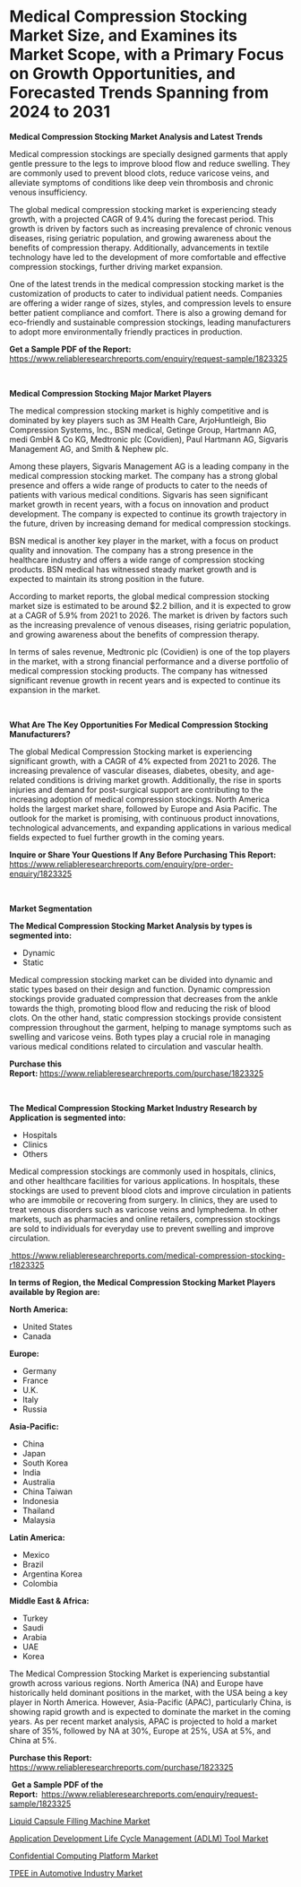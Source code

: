 <p><h1>Medical Compression Stocking Market Size, and Examines its Market Scope, with a Primary Focus on Growth Opportunities, and Forecasted Trends Spanning from 2024 to 2031</h1></p><p><strong>Medical Compression Stocking Market Analysis and Latest Trends</strong></p>
<p><p>Medical compression stockings are specially designed garments that apply gentle pressure to the legs to improve blood flow and reduce swelling. They are commonly used to prevent blood clots, reduce varicose veins, and alleviate symptoms of conditions like deep vein thrombosis and chronic venous insufficiency.</p><p>The global medical compression stocking market is experiencing steady growth, with a projected CAGR of 9.4% during the forecast period. This growth is driven by factors such as increasing prevalence of chronic venous diseases, rising geriatric population, and growing awareness about the benefits of compression therapy. Additionally, advancements in textile technology have led to the development of more comfortable and effective compression stockings, further driving market expansion.</p><p>One of the latest trends in the medical compression stocking market is the customization of products to cater to individual patient needs. Companies are offering a wider range of sizes, styles, and compression levels to ensure better patient compliance and comfort. There is also a growing demand for eco-friendly and sustainable compression stockings, leading manufacturers to adopt more environmentally friendly practices in production.</p></p>
<p><strong>Get a Sample PDF of the Report:&nbsp;</strong> <a href="https://www.reliableresearchreports.com/enquiry/request-sample/1823325">https://www.reliableresearchreports.com/enquiry/request-sample/1823325</a></p>
<p>&nbsp;</p>
<p><strong>Medical Compression Stocking Major Market Players</strong></p>
<p><p>The medical compression stocking market is highly competitive and is dominated by key players such as 3M Health Care, ArjoHuntleigh, Bio Compression Systems, Inc., BSN medical, Getinge Group, Hartmann AG, medi GmbH & Co KG, Medtronic plc (Covidien), Paul Hartmann AG, Sigvaris Management AG, and Smith & Nephew plc.</p><p>Among these players, Sigvaris Management AG is a leading company in the medical compression stocking market. The company has a strong global presence and offers a wide range of products to cater to the needs of patients with various medical conditions. Sigvaris has seen significant market growth in recent years, with a focus on innovation and product development. The company is expected to continue its growth trajectory in the future, driven by increasing demand for medical compression stockings.</p><p>BSN medical is another key player in the market, with a focus on product quality and innovation. The company has a strong presence in the healthcare industry and offers a wide range of compression stocking products. BSN medical has witnessed steady market growth and is expected to maintain its strong position in the future.</p><p>According to market reports, the global medical compression stocking market size is estimated to be around $2.2 billion, and it is expected to grow at a CAGR of 5.9% from 2021 to 2026. The market is driven by factors such as the increasing prevalence of venous diseases, rising geriatric population, and growing awareness about the benefits of compression therapy.</p><p>In terms of sales revenue, Medtronic plc (Covidien) is one of the top players in the market, with a strong financial performance and a diverse portfolio of medical compression stocking products. The company has witnessed significant revenue growth in recent years and is expected to continue its expansion in the market.</p></p>
<p>&nbsp;</p>
<p><strong>What Are The Key Opportunities For Medical Compression Stocking Manufacturers?</strong></p>
<p><p>The global Medical Compression Stocking market is experiencing significant growth, with a CAGR of 4% expected from 2021 to 2026. The increasing prevalence of vascular diseases, diabetes, obesity, and age-related conditions is driving market growth. Additionally, the rise in sports injuries and demand for post-surgical support are contributing to the increasing adoption of medical compression stockings. North America holds the largest market share, followed by Europe and Asia Pacific. The outlook for the market is promising, with continuous product innovations, technological advancements, and expanding applications in various medical fields expected to fuel further growth in the coming years.</p></p>
<p><strong>Inquire or Share Your Questions If Any Before Purchasing This Report:</strong> <a href="https://www.reliableresearchreports.com/enquiry/pre-order-enquiry/1823325">https://www.reliableresearchreports.com/enquiry/pre-order-enquiry/1823325</a></p>
<p>&nbsp;</p>
<p><strong>Market Segmentation</strong></p>
<p><strong>The Medical Compression Stocking Market Analysis by types is segmented into:</strong></p>
<p><ul><li>Dynamic</li><li>Static</li></ul></p>
<p><p>Medical compression stocking market can be divided into dynamic and static types based on their design and function. Dynamic compression stockings provide graduated compression that decreases from the ankle towards the thigh, promoting blood flow and reducing the risk of blood clots. On the other hand, static compression stockings provide consistent compression throughout the garment, helping to manage symptoms such as swelling and varicose veins. Both types play a crucial role in managing various medical conditions related to circulation and vascular health.</p></p>
<p><strong>Purchase this Report:&nbsp;</strong><a href="https://www.reliableresearchreports.com/purchase/1823325">https://www.reliableresearchreports.com/purchase/1823325</a></p>
<p>&nbsp;</p>
<p><strong>The Medical Compression Stocking Market Industry Research by Application is segmented into:</strong></p>
<p><ul><li>Hospitals</li><li>Clinics</li><li>Others</li></ul></p>
<p><p>Medical compression stockings are commonly used in hospitals, clinics, and other healthcare facilities for various applications. In hospitals, these stockings are used to prevent blood clots and improve circulation in patients who are immobile or recovering from surgery. In clinics, they are used to treat venous disorders such as varicose veins and lymphedema. In other markets, such as pharmacies and online retailers, compression stockings are sold to individuals for everyday use to prevent swelling and improve circulation.</p></p>
<p><a href="https://www.reliableresearchreports.com/medical-compression-stocking-r1823325">&nbsp;https://www.reliableresearchreports.com/medical-compression-stocking-r1823325</a></p>
<p><strong>In terms of Region, the Medical Compression Stocking Market Players available by Region are:</strong></p>
<p>
    <p> <strong> North America: </strong>
        <ul>
            <li>United States</li>
            <li>Canada</li>
        </ul>
        </p> 
    <p> <strong> Europe: </strong>
        <ul>
            <li>Germany</li>
            <li>France</li>
            <li>U.K.</li>
            <li>Italy</li>
            <li>Russia</li>
        </ul>
        </p> 
    <p> <strong> Asia-Pacific: </strong>
        <ul>
            <li>China</li>
            <li>Japan</li>
            <li>South Korea</li>
            <li>India</li>
            <li>Australia</li>
            <li>China Taiwan</li>
            <li>Indonesia</li>
            <li>Thailand</li>
            <li>Malaysia</li>
        </ul>
        </p> 
    <p> <strong> Latin America: </strong>
        <ul>
            <li>Mexico</li>
            <li>Brazil</li>
            <li>Argentina Korea</li>
            <li>Colombia</li>
        </ul>
        </p> 
    <p> <strong> Middle East & Africa: </strong>
        <ul>
            <li>Turkey</li>
            <li>Saudi</li>
            <li>Arabia</li>
            <li>UAE</li>
            <li>Korea</li>
        </ul>
    </p>
    </p>
<p><p>The Medical Compression Stocking Market is experiencing substantial growth across various regions. North America (NA) and Europe have historically held dominant positions in the market, with the USA being a key player in North America. However, Asia-Pacific (APAC), particularly China, is showing rapid growth and is expected to dominate the market in the coming years. As per recent market analysis, APAC is projected to hold a market share of 35%, followed by NA at 30%, Europe at 25%, USA at 5%, and China at 5%.</p></p>
<p><strong>Purchase this Report: </strong><a href="https://www.reliableresearchreports.com/purchase/1823325">https://www.reliableresearchreports.com/purchase/1823325</a></p>
<p>&nbsp;<strong>Get a Sample PDF of the Report:&nbsp;&nbsp;</strong><a href="https://www.reliableresearchreports.com/enquiry/request-sample/1823325">https://www.reliableresearchreports.com/enquiry/request-sample/1823325</a></p>
<p><strong></strong></p>
<p><p><a href="https://www.linkedin.com/pulse/liquid-capsule-filling-machinenbspmarket-focuses-market-share-0u58c">Liquid Capsule Filling Machine Market</a></p><p><a href="https://medium.com/@skylareaver78567/application-development-life-cycle-management-adlm-tool-market-share-evolution-and-market-growth-bd506d46c625">Application Development Life Cycle Management (ADLM) Tool Market</a></p><p><a href="https://medium.com/@dylanmarshall42/confidential-computing-platform-market-report-reveals-the-latest-trends-and-growth-opportunities-of-3cbcda39e2ac">Confidential Computing Platform Market</a></p><p><a href="https://www.linkedin.com/pulse/tpee-automotive-industry-market-comprehensive-report-its-share-jbbcf">TPEE in Automotive Industry Market</a></p></p>
